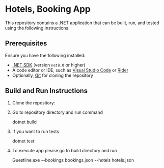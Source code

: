 # Hotels, Booking App

This repository contains a .NET application that can be built, run, and tested using the following instructions.

## Prerequisites

Ensure you have the following installed:

- [.NET SDK](https://dotnet.microsoft.com/download) (version `net8.0` or higher)
- A code editor or IDE, such as [Visual Studio Code](https://code.visualstudio.com/) or [Rider](https://www.jetbrains.com/rider/)
- Optionally, [Git](https://git-scm.com/) for cloning the repository

## Build and Run Instructions

1. Clone the repository:
2. Go to repository directory and run command
   
   dotnet build
4. If you want to run tests
   
   dotnet test
6. To execute app please go to build directory and run
   
   Guestline.exe --bookings bookings.json --hotels hotels.json 

   
